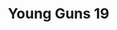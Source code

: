 ---
attached_collection: collections/wired-gunsite.md
attached_link: 
block_aspect_ratio: aspect-16x9
blog_block_cover: https://d1sf55qlb7p6hz.cloudfront.net/01a.jpg
blog_header: 
caption: "Judge and The New Procrastinator's Guide"
content: >-
  Being asked to be a part of the Young Guns jury is both humbling and
  inspiring. As a past winner and 3-time judge, I am always blown away by the
  level of work being produced by the next generation. In it’s 19th year, the
  _One Clubs Young Guns_ competition recognizes the world’s best working in
  film, photography, advertising, illustration, graphic design, animation,
  architecture, typography, music, and sound design age 30 and under.


  For the annual _The New Procrastinator’s Guid to Entering Young Guns_ judges
  Gemma O’brien, Amber Vittoria, Sekani Solomon, Kellie Cambpell-Illingworth,
  Chad Michael Joyce N. Ho, Wendy W. Fok, Brian Gartside, and I share our
  insights to preparing entries and thoughts on procrastination. Head here to
  read the full article and see my contribution bellow.


  Winners will be unveiled on October 27th and will be celebrated at Sony Hall
  in New York City on Wednesday, November 17th.


  **The New Procrastinator’s Guide to Entering Young Guns**  

  Jesse Rieser  

  Photographer  

  YG9 Winner  

  YG19 Judge


  > _If you don’t procrastinate, there is a strong chance we can’t be friends
  (half joking. sorta). I’ve procrastinated as long as I can remember. And at
  every stage. Elementary school book reports, university term papers, client
  deadlines, grant proposals… all of it. Look, I get it. Besides, everything is
  a little spicier when the clock is ticking, and the pressure is on._

  >

  > _But don’t let my fondness of chaos come off as an endorsement to craft an
  entry in disarray. I have had the honor of jurying three winning classes and I
  want to help position yourself to stand out in a hyper-competitive field._

  >

  > _When compiling your entry, my first point of advice is stylistic
  consistency. I want to be able to look at work and immediately say “That looks
  like the work of so and so.” Second is to think about the uniqueness of you.
  Think about how only you see the world the way you do; this is your most
  valuable currency. These sensibilities should consistently spill into both
  your client and personal works. I will always value a fresh and unique point
  of view over awards and high-profile client work with stylistic
  inconsistencies. Embrace your vision and push your_

  >

  > _creative currency, the awards and clients will come later. And often._
date: 
news_category:
  - press
theme_color: "#B9F1A8"
title: Young Guns 19
post_blocks:
  - _bookshop_name: posts/media-row-start
    row_alignment: between
  - _bookshop_name: posts/media-element-static
    caption: 
    image: https://d1sf55qlb7p6hz.cloudfront.net/YG19_Y.jpg
    width: '25'
  - _bookshop_name: posts/media-element-static
    caption: 
    image: https://d1sf55qlb7p6hz.cloudfront.net/YG19_G.jpg
    width: '25'
  - _bookshop_name: posts/media-element-static
    caption: 
    image: https://d1sf55qlb7p6hz.cloudfront.net/YG19_1.jpg
    width: '25'
  - _bookshop_name: posts/media-element-static
    caption: 
    image: https://d1sf55qlb7p6hz.cloudfront.net/YG19_9.jpg
    width: '25'
  - _bookshop_name: posts/media-row-static
  - _bookshop_name: posts/media-element-static
    caption: 
    image: https://d1sf55qlb7p6hz.cloudfront.net/jury2.jpg
    width: '100'
  - _bookshop_name: posts/media-row-end
blog_slider:
  - _bookshop_name: posts/media-motion-id
    show_controls: false
    vimeo_id: 618420931
  - _bookshop_name: posts/media-element-url
    image: https://d1sf55qlb7p6hz.cloudfront.net/01_article.jpg
---